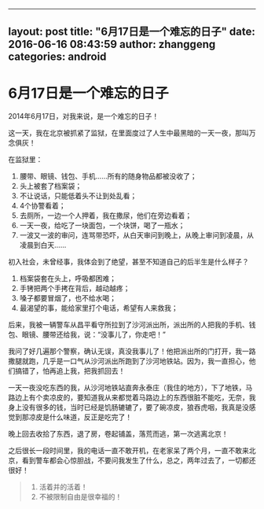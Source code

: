 
---
layout: post
title:  "6月17日是一个难忘的日子"
date:   2016-06-16 08:43:59
author: zhanggeng
categories: android
---

# 6月17日是一个难忘的日子

2014年6月17日，对我来说，是一个难忘的日子！

这一天，我在北京被抓紧了监狱，在里面度过了人生中最黑暗的一天一夜，那叫万念俱灰！

在监狱里：

1. 腰带、眼镜、钱包、手机......所有的随身物品都被没收了；
2. 头上被套了档案袋；
3. 不让说话，只能低着头不让到处乱看；
4. 4个协警看着；
5. 去厕所，一边一个人押着，我在撒尿，他们在旁边看着；
6. 一天一夜，给吃了一块面包，一个块饼，喝了一瓶水；
7. 一波又一波的审问，连骂带恐吓，从白天审问到晚上，从晚上审问到凌晨，从凌晨到白天......

初入社会，未曾经事，我体会到了绝望，甚至不知道自己的后半生是什么样子？

1. 档案袋套在头上，呼吸都困难；
2. 手铐把两个手拷在背后，越动越疼；
3. 嗓子都要冒烟了，也不给水喝；
4. 最渴望的事，能给家里打个电话，希望有人来救我；

后来，我被一辆警车从昌平看守所拉到了沙河派出所，派出所的人把我的手机、钱包、眼镜、腰带还给我，说：“没事儿了，你走吧！”

我问了好几遍那个警察，确认无误，真没我事儿了！他把派出所的门打开，我一路撒腿就跑，几乎是一口气从沙河派出所跑到了沙河地铁站。因为，我一直担心，他们搞错了，怕再追上我，把我抓回去！

一天一夜没吃东西的我，从沙河地铁站直奔永泰庄（我住的地方），下了地铁，马路边上有个卖凉皮的，要知道我从来都觉着马路边上的东西很脏不能吃，无奈，我身上没有很多的钱，当时已经是饥肠辘辘了，要了碗凉皮，狼吞虎咽，我真是没感觉到那凉皮是什么味道，反正是吃完了！

晚上回去收拾了东西，退了房，卷起铺盖，落荒而逃，第一次逃离北京！

之后很长一段时间里，我的电话一直不敢开机，在老家呆了两个月，一直不敢来北京，看到警车都会心惊胆战，不要问我发生了什么，总之，两年过去了，一切都还很好！

> 1. 活着并的活着！
> 2. 不被限制自由是很幸福的！



